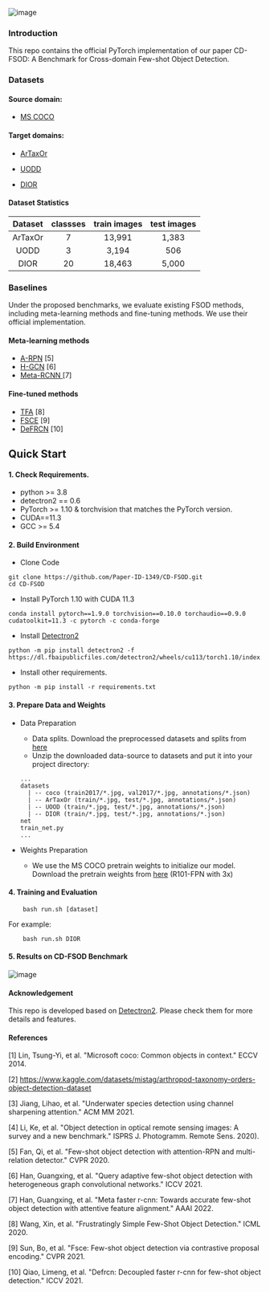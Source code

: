 

![image](https://github.com/Paper-ID-1349/CD-FSOD/blob/main/figures/figure1.png)

### Introduction
This repo contains the official PyTorch implementation of our paper CD-FSOD: A Benchmark for Cross-domain Few-shot Object Detection.


### Datasets


#### Source domain: 

* [MS COCO](https://cocodataset.org/#home)

#### Target domains: 

* [ArTaxOr](https://www.kaggle.com/datasets/mistag/arthropod-taxonomy-orders-object-detection-dataset)

* [UODD](https://github.com/LehiChiang/Underwater-object-detection-dataset)

* [DIOR](https://drive.google.com/drive/folders/1UdlgHk49iu6WpcJ5467iT-UqNPpx__CC)


#### Dataset Statistics

| Dataset | classses | train images | test images |
| :-----: | :----: | :----: | :----: |
| ArTaxOr | 7 | 13,991 | 1,383 |
| UODD | 3 | 3,194 | 506 |
| DIOR | 20 | 18,463 | 5,000 |

### Baselines

Under the proposed benchmarks, we evaluate existing FSOD methods, including meta-learning methods and fine-tuning methods.  We use their official implementation.

#### Meta-learning methods
* [A-RPN](https://github.com/fanq15/FewX) [5]
* [H-GCN](https://github.com/GuangxingHan/QA-FewDet) [6]
* [Meta-RCNN ](https://github.com/guangxinghan/meta-faster-r-cnn) [7]

#### Fine-tuned methods
*  [TFA](https://github.com/ucbdrive/few-shot-object-detection) [8]
*  [FSCE](https://github.com/megvii-research/FSCE) [9]
*  [DeFRCN](https://github.com/er-muyue/DeFRCN) [10]

## Quick Start

#### 1. Check Requirements.
* python >= 3.8
* detectron2 == 0.6
* PyTorch >= 1.10 & torchvision that matches the PyTorch version.
* CUDA==11.3
* GCC >= 5.4

#### 2. Build Environment

* Clone Code

```
git clone https://github.com/Paper-ID-1349/CD-FSOD.git
cd CD-FSOD
```

* Install PyTorch 1.10 with CUDA 11.3

```
conda install pytorch==1.9.0 torchvision==0.10.0 torchaudio==0.9.0 cudatoolkit=11.3 -c pytorch -c conda-forge
```

* Install [Detectron2](https://github.com/facebookresearch/detectron2)

```
python -m pip install detectron2 -f https://dl.fbaipublicfiles.com/detectron2/wheels/cu113/torch1.10/index.html
```

* Install other requirements.
 
 ```
python -m pip install -r requirements.txt
```

#### 3. Prepare Data and Weights

* Data Preparation
    * Data splits. Download the preprocessed datasets and splits from [here](https://drive.google.com/file/d/1C-_V6wBO--m_Qy1ll2WXmWb0VaeWDVPU/view?usp=sharing)
    * Unzip the downloaded data-source to datasets and put it into your project directory:

     ```
     ...
     datasets
       | -- coco (train2017/*.jpg, val2017/*.jpg, annotations/*.json)
       | -- ArTaxOr (train/*.jpg, test/*.jpg, annotations/*.json)
       | -- UOOD (train/*.jpg, test/*.jpg, annotations/*.json)
       | -- DIOR (train/*.jpg, test/*.jpg, annotations/*.json)
     net
     train_net.py
     ...
     ```

* Weights Preparation
  * We use the MS COCO pretrain weights to initialize our model. Download the pretrain weights from [here](https://github.com/facebookresearch/detectron2/blob/main/MODEL_ZOO.md) (R101-FPN	with 3x)


#### 4. Training and Evaluation

```
    bash run.sh [dataset]
```
    
For example:

```
    bash run.sh DIOR
```
#### 5. Results on CD-FSOD Benchmark

![image](https://github.com/Paper-ID-1349/CD-FSOD/blob/main/figures/fig2.png)

#### Acknowledgement
This repo is developed based on [Detectron2](https://github.com/facebookresearch/detectron2). Please check them for more details and features.


#### References

[1] Lin, Tsung-Yi, et al. "Microsoft coco: Common objects in context." ECCV 2014.

[2] https://www.kaggle.com/datasets/mistag/arthropod-taxonomy-orders-object-detection-dataset

[3] Jiang, Lihao, et al. "Underwater species detection using channel sharpening attention." ACM MM 2021.

[4] Li, Ke, et al. "Object detection in optical remote sensing images: A survey and a new benchmark." ISPRS J. Photogramm. Remote Sens. 2020).

[5] Fan, Qi, et al. "Few-shot object detection with attention-RPN and multi-relation detector." CVPR 2020.

[6] Han, Guangxing, et al. "Query adaptive few-shot object detection with heterogeneous graph convolutional networks." ICCV 2021.

[7] Han, Guangxing, et al. "Meta faster r-cnn: Towards accurate few-shot object detection with attentive feature alignment." AAAI 2022.

[8]  Wang, Xin, et al. "Frustratingly Simple Few-Shot Object Detection." ICML 2020.

[9] Sun, Bo, et al. "Fsce: Few-shot object detection via contrastive proposal encoding." CVPR 2021.

[10] Qiao, Limeng, et al. "Defrcn: Decoupled faster r-cnn for few-shot object detection." ICCV 2021.
